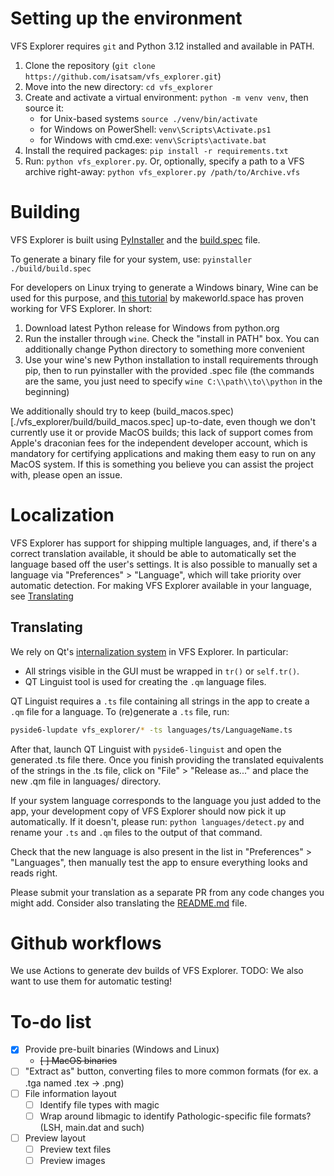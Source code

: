 # Setting up the environment
VFS Explorer requires `git` and Python 3.12 installed and available in PATH.

1. Clone the repository (`git clone https://github.com/isatsam/vfs_explorer.git`)
2. Move into the new directory: `cd vfs_explorer`
3. Create and activate a virtual environment: `python -m venv venv`, then source it:
   - for Unix-based systems `source ./venv/bin/activate`
   - for Windows on PowerShell: `venv\Scripts\Activate.ps1`
   - for Windows with cmd.exe: `venv\Scripts\activate.bat`
5. Install the required packages: `pip install -r requirements.txt`
6. Run: `python vfs_explorer.py`. Or, optionally, specify a path to a VFS archive right-away: `python vfs_explorer.py /path/to/Archive.vfs`

# Building
VFS Explorer is built using [PyInstaller](https://pyinstaller.org/en/stable/) and the [build.spec](./vfs_explorer/build/build.spec) file.

To generate a binary file for your system, use: `pyinstaller ./build/build.spec`

For developers on Linux trying to generate a Windows binary, Wine can be used for this purpose, and [this tutorial](https://www.makeworld.space/2021/10/linux-wine-pyinstaller.html) by makeworld.space has proven working for VFS Explorer. In short:
1. Download latest Python release for Windows from python.org
2. Run the installer through `wine`. Check the "install in PATH" box. You can additionally change Python directory to something more convenient
3. Use your wine's new Python installation to install requirements through pip, then to run pyinstaller with the provided .spec file (the commands are the same, you just need to specify `wine C:\\path\\to\\python` in the beginning)

We additionally should try to keep (build_macos.spec)[./vfs_explorer/build/build_macos.spec] up-to-date, even though we don't currently use it or provide MacOS builds; this lack of support comes from Apple's draconian fees for the independent developer account, which is mandatory for certifying applications and making them easy to run on any MacOS system. If this is something you believe you can assist the project with, please open an issue.

# Localization
VFS Explorer has support for shipping multiple languages, and, if there's a correct translation available, it should be able to automatically set the language based off
the user's settings. It is also possible to manually set a language via "Preferences" > "Language", which will take priority over automatic detection. For making VFS Explorer available in your language, see [Translating](#Translating)

## Translating
We rely on Qt's [internalization system](https://doc.qt.io/qtforpython-6/tutorials/basictutorial/translations.html) in VFS Explorer. In particular:
  - All strings visible in the GUI must be wrapped in `tr()` or `self.tr()`.
  - QT Linguist tool is used for creating the `.qm` language files.

QT Linguist requires a `.ts` file containing all strings in the app to create a `.qm` file for a language. To (re)generate a `.ts` file, run:
```sh
pyside6-lupdate vfs_explorer/* -ts languages/ts/LanguageName.ts
```
After that, launch QT Linguist with `pyside6-linguist` and open the generated .ts file there. Once you finish providing the translated equivalents of
the strings in the .ts file, click on "File" > "Release as..." and place the new .qm file in languages/ directory.

If your system language corresponds to the language you just added to the app, your development copy of VFS Explorer should now pick it up automatically. If it doesn't,
please run: `python languages/detect.py` and rename your `.ts` and `.qm` files to the output of that command.

Check that the new language is also present in the list in "Preferences" > "Languages", then manually test the app to ensure everything looks and reads right.

Please submit your translation as a separate PR from any code changes you might add. Consider also translating the [README.md](./README.md) file.

# Github workflows
We use Actions to generate dev builds of VFS Explorer.
TODO: We also want to use them for automatic testing!


# To-do list
- [X] Provide pre-built binaries (Windows and Linux)
    - ~~[ ] MacOS binaries~~
- [ ] "Extract as" button, converting files to more common formats (for ex. a .tga named .tex -> .png)
- [ ] File information layout
  - [ ] Identify file types with magic
  - [ ] Wrap around libmagic to identify Pathologic-specific file formats? (LSH, main.dat and such)
- [ ] Preview layout
  - [ ] Preview text files
  - [ ] Preview images

